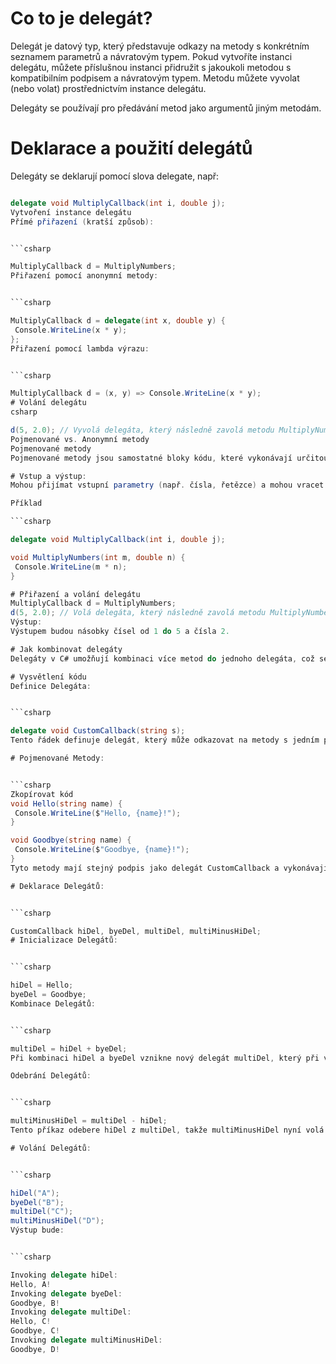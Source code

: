 # Co to je delegát?
Delegát je datový typ, který představuje odkazy na metody s konkrétním seznamem parametrů a návratovým typem. Pokud vytvoříte instanci delegátu, můžete příslušnou instanci přidružit s jakoukoli metodou s kompatibilním podpisem a návratovým typem. Metodu můžete vyvolat (nebo volat) prostřednictvím instance delegátu.

Delegáty se používají pro předávání metod jako argumentů jiným metodám.

# Deklarace a použití delegátů
Delegáty se deklarují pomocí slova delegate, např:

   
   ```csharp

delegate void MultiplyCallback(int i, double j);
Vytvoření instance delegátu
Přímé přiřazení (kratší způsob):

   
   ```csharp

MultiplyCallback d = MultiplyNumbers;
Přiřazení pomocí anonymní metody:

   
   ```csharp

MultiplyCallback d = delegate(int x, double y) {
    Console.WriteLine(x * y);
};
Přiřazení pomocí lambda výrazu:

   
   ```csharp

MultiplyCallback d = (x, y) => Console.WriteLine(x * y);
# Volání delegátu
csharp

d(5, 2.0); // Vyvolá delegáta, který následně zavolá metodu MultiplyNumbers
Pojmenované vs. Anonymní metody
Pojmenované metody
Pojmenované metody jsou samostatné bloky kódu, které vykonávají určitou činnost a mají přiřazený název. Tímto názvem je můžeme volat kdekoli v našem programu.

# Vstup a výstup:
Mohou přijímat vstupní parametry (např. čísla, řetězce) a mohou vracet hodnoty. Mohou mít také výstupní parametry nebo nemusí vracet nic (typicky označováno jako void).

Příklad
   
   ```csharp

delegate void MultiplyCallback(int i, double j);

void MultiplyNumbers(int m, double n) {
    Console.WriteLine(m * n);
}

# Přiřazení a volání delegátu
MultiplyCallback d = MultiplyNumbers;
d(5, 2.0); // Volá delegáta, který následně zavolá metodu MultiplyNumbers
Výstup:
Výstupem budou násobky čísel od 1 do 5 a čísla 2.

# Jak kombinovat delegáty
Delegáty v C# umožňují kombinaci více metod do jednoho delegáta, což se nazývá vícesměrové vysílání (multicast delegates). To znamená, že jeden delegát může odkazovat na více než jednu metodu. Můžete použít operátor + k přidání metod a operátor - k odstranění metod z kombinovaného delegáta.

# Vysvětlení kódu
Definice Delegáta:

   
   ```csharp

delegate void CustomCallback(string s);
Tento řádek definuje delegát, který může odkazovat na metody s jedním parametrem typu string a bez návratové hodnoty.

# Pojmenované Metody:

   
   ```csharp
Zkopírovat kód
void Hello(string name) {
    Console.WriteLine($"Hello, {name}!");
}

void Goodbye(string name) {
    Console.WriteLine($"Goodbye, {name}!");
}
Tyto metody mají stejný podpis jako delegát CustomCallback a vykonávají jednoduché výpisy na konzoli.

# Deklarace Delegátů:

   
   ```csharp

CustomCallback hiDel, byeDel, multiDel, multiMinusHiDel;
# Inicializace Delegátů:

   
   ```csharp

hiDel = Hello;
byeDel = Goodbye;
Kombinace Delegátů:

   
   ```csharp

multiDel = hiDel + byeDel;
Při kombinaci hiDel a byeDel vznikne nový delegát multiDel, který při vyvolání zavolá obě metody v pořadí, v jakém byly přidány.

Odebrání Delegátů:

   
   ```csharp

multiMinusHiDel = multiDel - hiDel;
Tento příkaz odebere hiDel z multiDel, takže multiMinusHiDel nyní volá pouze metodu Goodbye.

# Volání Delegátů:

   
   ```csharp

hiDel("A");
byeDel("B");
multiDel("C");
multiMinusHiDel("D");
Výstup bude:

   
   ```csharp

Invoking delegate hiDel:
Hello, A!
Invoking delegate byeDel:
Goodbye, B!
Invoking delegate multiDel:
Hello, C!
Goodbye, C!
Invoking delegate multiMinusHiDel:
Goodbye, D!